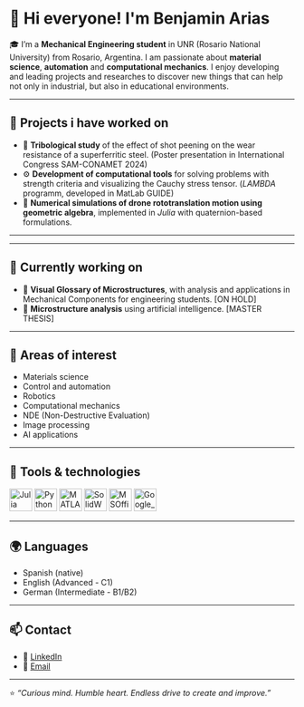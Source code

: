 # 🙌 Hi everyone! I'm Benjamin Arias

🎓 I’m a **Mechanical Engineering student** in UNR (Rosario National University) from Rosario, Argentina. I am passionate about **material science**, **automation** and **computational mechanics**. 
I enjoy developing and leading projects and researches to discover new things that can help not only in industrial, but also in educational environments.

---

## 🚀 Projects i have worked on
- 🔬 **Tribological study** of the effect of shot peening on the wear resistance of a superferritic steel. (Poster presentation in International Congress SAM-CONAMET 2024)
- ⚙️ **Development of computational tools** for solving problems with strength criteria and visualizing the Cauchy stress tensor. (*LAMBDA* programm, developed in MatLab GUIDE)
- 🧭 **Numerical simulations of drone rototranslation motion using geometric algebra**, implemented in *Julia* with quaternion-based formulations.

---

---

## 🚀 Currently working on
- 🔬 **Visual Glossary of Microstructures**, with analysis and applications in Mechanical Components for engineering students. [ON HOLD]
- 🔬 **Microstructure analysis** using artificial intelligence. [MASTER THESIS]

---

## 🧠 Areas of interest
- Materials science
- Control and automation  
- Robotics  
- Computational mechanics
- NDE (Non-Destructive Evaluation)
- Image processing  
- AI applications  

---

## 🧰 Tools & technologies
<p align="left">
  <img src="https://cdn.jsdelivr.net/gh/devicons/devicon/icons/julia/julia-original.svg" width="40" height="40" alt="Julia" />
  <img src="https://cdn.jsdelivr.net/gh/devicons/devicon/icons/python/python-original.svg" width="40" height="40" alt="Python" />
  <img src="https://cdn.jsdelivr.net/gh/devicons/devicon/icons/matlab/matlab-original.svg" width="40" height="40" alt="MATLAB" />
  <img src="https://img.icons8.com/?size=512&id=62397&format=png" width="40" height="40" alt="SolidWorks" />
  <img src="https://www.bitpiloten.de/media/28/27/c7/1580133207/MS-OFFICE-LOGO.png"  height="40" alt="MSOffice" />
  <img src="https://skyseodigital.com/wp-content/uploads/2024/08/google-workspace-logo.png"  height="40" alt="Google_workspace" />

</p>

---

## 🌍 Languages
- Spanish (native)  
- English (Advanced - C1)  
- German (Intermediate - B1/B2)  

---

## 📫 Contact
- 💼 [LinkedIn](https://www.linkedin.com/in/yourprofile/)  
- 📧 [Email](mailto:youremail@example.com)  

---

⭐ *“Curious mind. Humble heart. Endless drive to create and improve.”*



<!--
**benjaminarias2000/benjaminarias2000** is a ✨ _special_ ✨ repository because its `README.md` (this file) appears on your GitHub profile.

Here are some ideas to get you started:

- 🔭 I’m currently working on ...
- 🌱 I’m currently learning ...
- 👯 I’m looking to collaborate on ...
- 🤔 I’m looking for help with ...
- 💬 Ask me about ...
- 📫 How to reach me: ...
- 😄 Pronouns: ...
- ⚡ Fun fact: ...
-->
